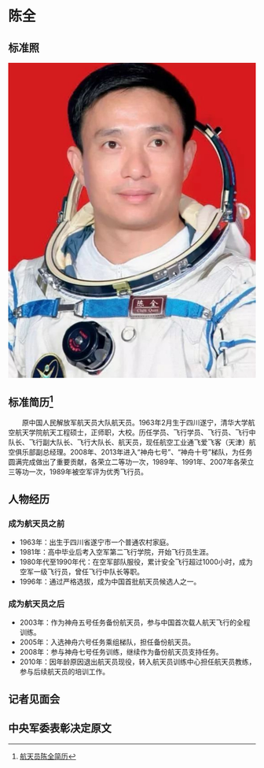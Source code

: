 <!--
 * @Author: xdb234
 * @Date: 2025-07-27 21:42:34
 * @LastEditTime: 2025-06-24 
 * @FilePath: \Chinese Aerospace History\载人航天工程\十四大分系统介绍\航天员系统\航天员简历\陈全\陈全简历.md
 * @Description: 航天员简历
-->
# 陈全

## 标准照

![航天员陈全标准照](./陈全标准照.jpg)

## 标准简历[^1]
&emsp;&emsp;原中国人民解放军航天员大队航天员。1963年2月生于四川遂宁，清华大学航空航天学院航天工程硕士，正师职，大校。历任学员、飞行学员、飞行员、飞行中队长、飞行副大队长、飞行大队长、航天员，现任航空工业通飞爱飞客（天津）航空俱乐部副总经理。2008年、2013年进入“神舟七号”、“神舟十号”梯队，为任务圆满完成做出了重要贡献，各荣立二等功一次，1989年、1991年、2007年各荣立三等功一次，1989年被空军评为优秀飞行员。

## 人物经历

### 成为航天员之前

- 1963年：出生于四川省遂宁市一个普通农村家庭。
- 1981年：高中毕业后考入空军第二飞行学院，开始飞行员生涯。
- 1980年代至1990年代：在空军部队服役，累计安全飞行超过1000小时，成为空军一级飞行员，曾任飞行中队长等职。
- 1996年：通过严格选拔，成为中国首批航天员候选人之一。


### 成为航天员之后

- 2003年：作为神舟五号任务备份航天员，参与中国首次载人航天飞行的全程训练。
- 2005年：入选神舟六号任务乘组梯队，担任备份航天员。
- 2008年：参与神舟七号任务训练，继续作为备份航天员支持任务。
- 2010年：因年龄原因退出航天员现役，转入航天员训练中心担任航天员教练，参与后续航天员的培训工作。

## 记者见面会


## 中央军委表彰决定原文


[^1]:[航天员陈全简历](http://www.aerospace.org.cn/news/27.html "北京空天探索信息科技研究院")
